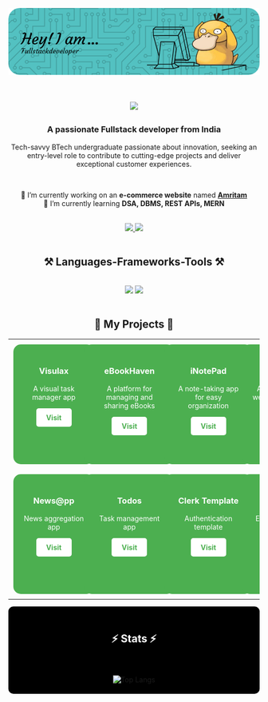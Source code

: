 ![Masterheader](./Header.png)

<!-- <img align="right" src="https://visitor-badge.laobi.icu/badge?page_id=aerick8602.aerick8602" /> -->

<h1 align="center">
    <img src="https://readme-typing-svg.herokuapp.com/?font=Righteous&size=35&center=true&vCenter=true&width=500&height=70&duration=4000&lines=Hi+There!+👋;+I'm+Ayush+Katiyar😁!!;" />
</h1>

<h3 align="center">A passionate Fullstack developer from India </h3>
<p align="center">Tech-savvy BTech undergraduate passionate about innovation, seeking an entry-level role to contribute to
cutting-edge projects and deliver exceptional customer experiences.</p>

<br/>
 <div align="center">
     
  🔭 I’m currently working on an **e-commerce website** named <a href="https://www.amritam.co/" target="_blank">**Amritam**</a> <br>
  🌱 I’m currently learning **DSA, DBMS, REST APIs, MERN**
</div>
 <br/>
<div align="center"> 

  <a href="https://www.linkedin.com/in/ayush-katiyar-6a0935238/" target="_blank">
    <img src="https://img.shields.io/badge/LinkedIn-0077B5?style=for-the-badge&logo=linkedin&logoColor=white" target="_blank" />
  </a>
  <a href="https://x.com/katiyarayush02" target="_blank">
     <img src="https://img.shields.io/badge/X-FF5722?style=for-the-badge&logo=todoist&logoColor=white" target="_blank" />
  </a>
</div>
<br/>
<h2 align="center">⚒️ Languages-Frameworks-Tools ⚒️</h2>
<br/>
<div align="center">
    <img src="https://skillicons.dev/icons?i=react,bootstrap,notion,html,css,vscode,github,figma,tailwind,typescript,prisma" />
    <img src="https://skillicons.dev/icons?i=nodejs,python,javascript,postman,express,netlify,npm,mongodb,c,mysql,vercel,git,nextjs,cpp,postgresql" /><br>
</div>
<br/>
<!-- Projects Section with Cards in Table Format -->
<h2 align="center">📂 My Projects 📂</h2>

<!-- Table for project cards -->
<table style="width: 100%; text-align: center; table-layout: fixed;">
  <tr>
    <td style="padding: 10px; vertical-align: top;">
      <div style="background-color: #4CAF50; border-radius: 15px; padding: 20px; color: white; width: 100%; height: 200px;">
        <h3>Visulax</h3>
        <p>A visual task manager app</p>
        <a href="https://visulax2.netlify.app/" target="_blank" style="display: inline-block; padding: 10px 20px; background-color: #fff; color: #4CAF50; border-radius: 5px; text-decoration: none; font-weight: bold; transition: background-color 0.3s;">Visit</a>
      </div>
    </td>
    <td style="padding: 10px; vertical-align: top;">
      <div style="background-color: #4CAF50; border-radius: 15px; padding: 20px; color: white; width: 100%; height: 200px;">
        <h3>eBookHaven</h3>
        <p>A platform for managing and sharing eBooks</p>
        <a href="https://ebookhaven.netlify.app/" target="_blank" style="display: inline-block; padding: 10px 20px; background-color: #fff; color: #4CAF50; border-radius: 5px; text-decoration: none; font-weight: bold; transition: background-color 0.3s;">Visit</a>
      </div>
    </td>
    <td style="padding: 10px; vertical-align: top;">
      <div style="background-color: #4CAF50; border-radius: 15px; padding: 20px; color: white; width: 100%; height: 200px;">
        <h3>iNotePad</h3>
        <p>A note-taking app for easy organization</p>
        <a href="https://inotepadv1.netlify.app/" target="_blank" style="display: inline-block; padding: 10px 20px; background-color: #fff; color: #4CAF50; border-radius: 5px; text-decoration: none; font-weight: bold; transition: background-color 0.3s;">Visit</a>
      </div>
    </td>
    <td style="padding: 10px; vertical-align: top;">
      <div style="background-color: #4CAF50; border-radius: 15px; padding: 20px; color: white; width: 100%; height: 200px;">
        <h3>Amritam</h3>
        <p>An e-commerce website for organic products</p>
        <a href="https://amritam.vercel.app/" target="_blank" style="display: inline-block; padding: 10px 20px; background-color: #fff; color: #4CAF50; border-radius: 5px; text-decoration: none; font-weight: bold; transition: background-color 0.3s;">Visit</a>
      </div>
    </td>
  </tr>
  <tr>
    <td style="padding: 10px; vertical-align: top;">
      <div style="background-color: #4CAF50; border-radius: 15px; padding: 20px; color: white; width: 100%; height: 200px;">
        <h3>News@pp</h3>
        <p>News aggregation app</p>
        <a href="https://news143.netlify.app/" target="_blank" style="display: inline-block; padding: 10px 20px; background-color: #fff; color: #4CAF50; border-radius: 5px; text-decoration: none; font-weight: bold; transition: background-color 0.3s;">Visit</a>
      </div>
    </td>
    <td style="padding: 10px; vertical-align: top;">
      <div style="background-color: #4CAF50; border-radius: 15px; padding: 20px; color: white; width: 100%; height: 200px;">
        <h3>Todos</h3>
        <p>Task management app</p>
        <a href="https://qau-s.vercel.app/" target="_blank" style="display: inline-block; padding: 10px 20px; background-color: #fff; color: #4CAF50; border-radius: 5px; text-decoration: none; font-weight: bold; transition: background-color 0.3s;">Visit</a>
      </div>
    </td>
    <td style="padding: 10px; vertical-align: top;">
      <div style="background-color: #4CAF50; border-radius: 15px; padding: 20px; color: white; width: 100%; height: 200px;">
        <h3>Clerk Template</h3>
        <p>Authentication template</p>
        <a href="https://clerk-nextjs-mongodb-zeta.vercel.app/" target="_blank" style="display: inline-block; padding: 10px 20px; background-color: #fff; color: #4CAF50; border-radius: 5px; text-decoration: none; font-weight: bold; transition: background-color 0.3s;">Visit</a>
      </div>
    </td>
    <td style="padding: 10px; vertical-align: top;">
      <div style="background-color: #4CAF50; border-radius: 15px; padding: 20px; color: white; width: 100%; height: 200px;">
        <h3>Celebarare</h3>
        <p>Event celebration platform</p>
        <a href="https://celebarare.vercel.app/" target="_blank" style="display: inline-block; padding: 10px 20px; background-color: #fff; color: #4CAF50; border-radius: 5px; text-decoration: none; font-weight: bold; transition: background-color 0.3s;">Visit</a>
      </div>
    </td>
  </tr>
</table>

 
 

<div align="center" style="background-color: black; padding: 20px; border-radius: 10px;">
  <h2 style="color: white;">⚡ Stats ⚡</h2>
  <br>
<!--   <div style="clear: both;">
    <img align="center" src="https://github-readme-streak-stats.herokuapp.com/?user=aerick8602&background=transparent&ring=ffffff&fire=ffffff&currStreakNum=ffffff&sideNums=ffffff&currStreakLabel=ffffff&sideLabels=ffffff&dates=ffffff" alt="aerick8602" width="500" />
  </div> -->
  <br>
  <div style="clear: both;">
    <img align="center" src="https://github-readme-stats.vercel.app/api/top-langs/?username=aerick8602&langs_count=8&layout=compact&bg_color=0D1117&text_color=FFFFFF&card_width=500" alt="Top Langs" />
  </div>
</div>







